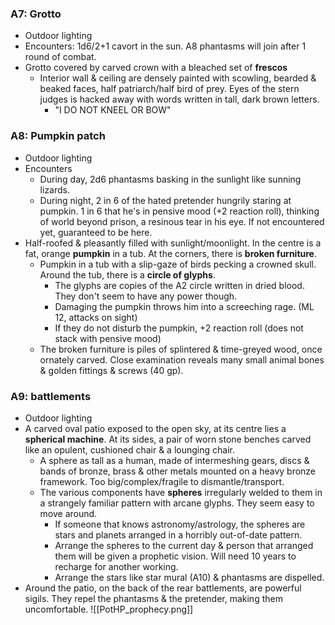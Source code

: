 ### A7: Grotto
- Outdoor lighting
- Encounters: 1d6/2+1 cavort in the sun. A8 phantasms will join after 1 round of combat.
- Grotto covered by carved crown with a bleached set of **frescos**
	- Interior wall & ceiling are densely painted with scowling, bearded & beaked faces, half patriarch/half bird of prey. Eyes of the stern judges is hacked away with words written in tall, dark brown letters.
		- "I DO NOT KNEEL OR BOW"
### A8: Pumpkin patch
- Outdoor lighting
- Encounters
	- During day, 2d6 phantasms basking in the sunlight like sunning lizards. 
	- During night, 2 in 6 of the hated pretender hungrily staring at pumpkin. 1 in 6 that he's in pensive mood (+2 reaction roll), thinking of world beyond prison, a resinous tear in his eye. If not encountered yet, guaranteed to be here.
- Half-roofed & pleasantly filled with sunlight/moonlight. In the centre is a fat, orange **pumpkin** in a tub. At the corners, there is **broken furniture**.
	- Pumpkin in a tub with a slip-gaze of birds pecking a crowned skull. Around the tub, there is a **circle of glyphs**.
		- The glyphs are copies of the A2 circle written in dried blood. They don't seem to have any power though.
		- Damaging the pumpkin throws him into a screeching rage. (ML 12, attacks on sight)
		- If they do not disturb the pumpkin, +2 reaction roll (does not stack with pensive mood)
	- The broken furniture is piles of splintered & time-greyed wood, once ornately carved. Close examination reveals many small animal bones & golden fittings & screws (40 gp).
### A9: battlements
- Outdoor lighting
- A carved oval patio exposed to the open sky, at its centre lies a **spherical machine**. At its sides, a pair of worn stone benches carved like an opulent, cushioned chair & a lounging chair.
	- A sphere as tall as a human, made of intermeshing gears, discs & bands of bronze, brass & other metals mounted on a heavy bronze framework. Too big/complex/fragile to dismantle/transport.
	- The various components have **spheres** irregularly welded to them in a strangely familiar pattern with arcane glyphs. They seem easy to move around.
		- If someone that knows astronomy/astrology, the spheres are stars and planets arranged in a horribly out-of-date pattern.
		- Arrange the spheres to the current day & person that arranged them will be given a prophetic vision. Will need 10 years to recharge for another working.
		- Arrange the stars like star mural (A10) & phantasms are dispelled.
- Around the patio, on the back of the rear battlements, are powerful sigils. They repel the phantasms & the pretender, making them uncomfortable.
![[PotHP_prophecy.png]]
